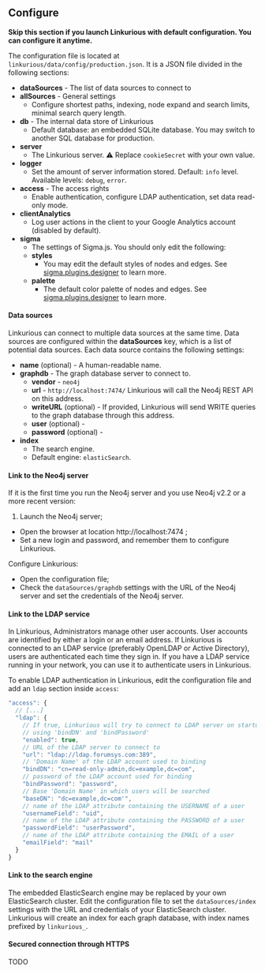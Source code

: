 ## Configure

**Skip this section if you launch Linkurious with default configuration. You can configure it anytime.**

The configuration file is located at `linkurious/data/config/production.json`. It is a JSON file divided in the following sections:

* **dataSources** - The list of data sources to connect to
* **allSources** - General settings
    * Configure shortest paths, indexing, node expand and search limits, minimal search query length.
* **db** - The internal data store of Linkurious
    * Default database: an embedded SQLite database. You may switch to another SQL database for production.
* **server**
    * The Linkurious server. :warning: Replace `cookieSecret` with your own value.
* **logger**
    * Set the amount of server information stored. Default: `info` level. Available levels: `debug`, `error`.
* **access** - The access rights
    * Enable authentication, configure LDAP authentication, set data read-only mode.
* **clientAnalytics**
    * Log user actions in the client to your Google Analytics account (disabled by default).
* **sigma**
    * The settings of Sigma.js. You should only edit the following:
   * **styles**
       * You may edit the default styles of nodes and edges. See [sigma.plugins.designer](https://github.com/Linkurious/sigma.js/tree/plugin/designer/plugins/sigma.plugins.designer) to learn more.
   * **palette**
       * The default color palette of nodes and edges. See [sigma.plugins.designer](https://github.com/Linkurious/sigma.js/tree/plugin/designer/plugins/sigma.plugins.designer) to learn more.

#### Data sources

Linkurious can connect to multiple data sources at the same time. Data sources are configured within the **dataSources** key, which is a list of potential data sources. Each data source contains the following settings:

* **name** (optional) - A human-readable name.
* **graphdb** - The graph database server to connect to.
    * **vendor** - `neo4j`
    * **url** - `http://localhost:7474/` Linkurious will call the Neo4j REST API on this address.
    * **writeURL** (optional) - If provided, Linkurious will send WRITE queries to the graph database through this address.
    * **user** (optional) - 
    * **password** (optional) - 
* **index**
    * The search engine.
    * Default engine: `elasticSearch`.


#### Link to the Neo4j server

If it is the first time you run the Neo4j server and you use Neo4j v2.2 or a more recent version:

1. Launch the Neo4j server;
- Open the browser at location http://localhost:7474 ;
- Set a new login and password, and remember them to configure Linkurious.

Configure Linkurious:

- Open the configuration file;
- Check the `dataSources/graphdb` settings with the URL of the Neo4j server and set the credentials of the Neo4j server.

#### Link to the LDAP service

In Linkurious, Administrators manage other user accounts. User accounts are identified by either a login or an email address. If Linkurious is connected to an LDAP service (preferably OpenLDAP or Active Directory), users are authenticated each time they sign in. If you have a LDAP service running in your network, you can use it to authenticate users in Linkurious.

To enable LDAP authentication in Linkurious, edit the configuration file and add an `ldap` section inside `access`:

```JavaScript
"access": {
  // [...]
  "ldap": {
    // If true, Linkurious will try to connect to LDAP server on startup 
    // using 'bindDN' and 'bindPassword'
    "enabled": true,
    // URL of the LDAP server to connect to
    "url": "ldap://ldap.forumsys.com:389",
    // 'Domain Name' of the LDAP account used to binding
    "bindDN": "cn=read-only-admin,dc=example,dc=com",
    // password of the LDAP account used for binding
    "bindPassword": "password",
    // Base 'Domain Name' in which users will be searched
    "baseDN": "dc=example,dc=com'",
    // name of the LDAP attribute containing the USERNAME of a user
    "usernameField": "uid",
    // name of the LDAP attribute containing the PASSWORD of a user
    "passwordField": "userPassword",
    // name of the LDAP attribute containing the EMAIL of a user
    "emailField": "mail"
  }
}
```

#### Link to the search engine

The embedded ElasticSearch engine may be replaced by your own ElasticSearch cluster. Edit the configuration file to set the `dataSources/index` settings with the URL and credentials of your ElasticSearch cluster. Linkurious will create an index for each graph database, with index names prefixed by `linkurious_`.

#### Secured connection through HTTPS

TODO
